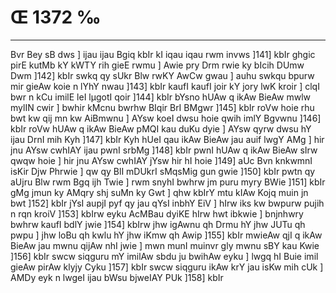 # Œ 1372 ‰
---
Bvr Bey sB dws ] ijau ijau Bgiq kbIr kI iqau iqau rwm invws
]141] kbIr ghgic pirE kutMb kY kWTY rih gieE rwmu ] Awie pry
Drm rwie ky bIcih DUmw Dwm ]142] kbIr swkq qy sUkr Blw rwKY AwCw
gwau ] auhu swkqu bpurw mir gieAw koie n lYhY nwau ]143] kbIr kaufI
kaufI joir kY jory lwK kroir ] clqI bwr n kCu imilE leI lµgotI qoir
]144] kbIr bYsno hUAw q ikAw BieAw mwlw mylIN cwir ] bwhir kMcnu
bwrhw BIqir BrI BMgwr ]145] kbIr roVw hoie rhu bwt kw qij mn kw
AiBmwnu ] AYsw koeI dwsu hoie qwih imlY Bgvwnu ]146] kbIr roVw hUAw
q ikAw BieAw pMQI kau duKu dyie ] AYsw qyrw dwsu hY ijau DrnI mih Kyh
]147] kbIr Kyh hUeI qau ikAw BieAw jau auif lwgY AMg ] hir jnu
AYsw cwhIAY ijau pwnI srbMg ]148] kbIr pwnI hUAw q ikAw BieAw
sIrw qwqw hoie ] hir jnu AYsw cwhIAY jYsw hir hI hoie ]149] aUc Bvn
knkwmnI isKir Djw Phrwie ] qw qy BlI mDUkrI sMqsMig gun gwie
]150] kbIr pwtn qy aUjru Blw rwm Bgq ijh Twie ] rwm snyhI bwhrw
jm puru myry BWie ]151] kbIr gMg jmun ky AMqry shj suMn ky Gwt ] qhw
kbIrY mtu kIAw Kojq muin jn bwt ]152] kbIr jYsI aupjI pyf qy jau
qYsI inbhY EiV ] hIrw iks kw bwpurw pujih n rqn kroiV ]153] kbIrw
eyku AcMBau dyiKE hIrw hwt ibkwie ] bnjnhwry bwhrw kaufI bdlY jwie
]154] kbIrw jhw igAwnu qh Drmu hY jhw JUTu qh pwpu ] jhw loBu qh
kwlu hY jhw iKmw qh Awip ]155] kbIr mwieAw qjI q ikAw BieAw jau
mwnu qijAw nhI jwie ] mwn munI muinvr gly mwnu sBY kau Kwie ]156]
kbIr swcw siqguru mY imilAw sbdu ju bwihAw eyku ] lwgq hI Buie imil
gieAw pirAw klyjy Cyku ]157] kbIr swcw siqguru ikAw krY jau isKw
mih cUk ] AMDy eyk n lwgeI ijau bWsu bjweIAY PUk ]158] kbIr
####
